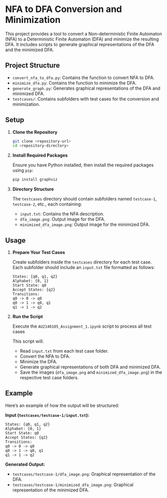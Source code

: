 # NFA to DFA Conversion and Minimization

This project provides a tool to convert a Non-deterministic Finite Automaton (NFA) to a Deterministic Finite Automaton (DFA) and minimize the resulting DFA. It includes scripts to generate graphical representations of the DFA and the minimized DFA.

## Project Structure

- `convert_nfa_to_dfa.py`: Contains the function to convert NFA to DFA.
- `minimize_dfa.py`: Contains the function to minimize the DFA.
- `generate_graph.py`: Generates graphical representations of the DFA and minimized DFA.
- `testcases/`: Contains subfolders with test cases for the conversion and minimization.

## Setup

1. **Clone the Repository**

    ```bash
    git clone <repository-url>
    cd <repository-directory>
    ```

2. **Install Required Packages**

    Ensure you have Python installed, then install the required packages using `pip`:

    ```bash
    pip install graphviz
    ```

3. **Directory Structure**

    The `testcases` directory should contain subfolders named `testcase-1`, `testcase-2`, etc., each containing:
    - `input.txt`: Contains the NFA description.
    - `dfa_image.png`: Output image for the DFA.
    - `minimized_dfa_image.png`: Output image for the minimized DFA.

## Usage

1. **Prepare Your Test Cases**

    Create subfolders inside the `testcases` directory for each test case. Each subfolder should include an `input.txt` file formatted as follows:

    ```
    States: {q0, q1, q2}
    Alphabet: {0, 1}
    Start State: q0
    Accept States: {q2}
    Transitions:
    q0 -> 0 -> q0
    q0 -> 1 -> q0, q1
    q1 -> 1 -> q2
    ```

2. **Run the Script**

    Execute the `AU2140105_Assignment_1.ipynb` script to process all test cases

    This script will:
    - Read `input.txt` from each test case folder.
    - Convert the NFA to DFA.
    - Minimize the DFA.
    - Generate graphical representations of both DFA and minimized DFA.
    - Save the images (`dfa_image.png` and `minimized_dfa_image.png`) in the respective test case folders.

## Example

Here’s an example of how the output will be structured:

**Input (`testcases/testcase-1/input.txt`):**
``` plaintext
States: {q0, q1, q2} 
Alphabet: {0, 1} 
Start State: q0 
Accept States: {q2} 
Transitions: 
q0 -> 0 -> q0 
q0 -> 1 -> q0, q1 
q1 -> 1 -> q2
```


**Generated Output:**

- `testcases/testcase-1/dfa_image.png`: Graphical representation of the DFA.
- `testcases/testcase-1/minimized_dfa_image.png`: Graphical representation of the minimized DFA.

